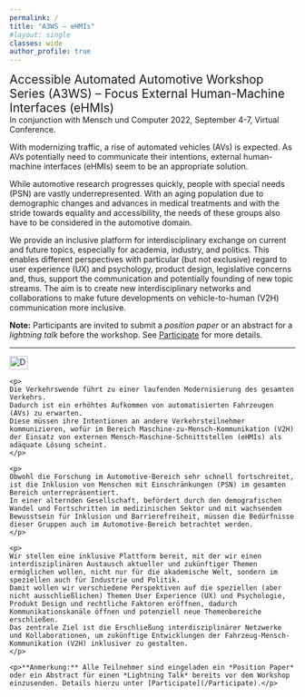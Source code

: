 ```yaml
---
permalink: /
title: "A3WS – eHMIs"
#layout: single
classes: wide
author_profile: true
---
```

<p> <span style="font-size: 1.5em">Accessible Automated Automotive Workshop Series (A3WS) – Focus External Human-Machine Interfaces (eHMIs)</span><br/>
In conjunction with Mensch und Computer 2022, September 4-7, Virtual Conference.</p>


With modernizing traffic, a rise of automated vehicles (AVs) is expected.
As AVs potentially need to communicate their intentions, external human-machine interfaces (eHMIs) seem to be an appropriate solution.

While automotive research progresses quickly, people with special needs (PSN) are vastly underrepresented.
With an aging population due to demographic changes and advances in medical treatments and with the stride towards equality and accessibility, the needs of these groups also have to be considered in the automotive domain.

We provide an inclusive platform for interdisciplinary exchange on current and future topics, especially for academia, industry, and politics.
This enables different perspectives with particular (but not exclusive) regard to user experience (UX) and psychology, product design, legislative concerns and, thus, support the communication and potentially founding of new topic streams.
The aim is to create new interdisciplinary networks and collaborations to make future developments on vehicle-to-human (V2H) communication more inclusive.

**Note:** Participants are invited to submit a *position paper* or an abstract for a *lightning talk* before the workshop. See [Participate](/Participate) for more details.

---

<div lang="de">
    <img src="https://flagcdn.com/32x24/de.png" width="32" height="24" alt="Deutsch" />

    <p>
    Die Verkehrswende führt zu einer laufenden Modernisierung des gesamten Verkehrs.
    Dadurch ist ein erhöhtes Aufkommen von automatisierten Fahrzeugen (AVs) zu erwarten.
    Diese müssen ihre Intentionen an andere Verkehrsteilnehmer kommunizieren, wofür im Bereich Maschine-zu-Mensch-Kommunikation (V2H) der Einsatz von externen Mensch-Maschine-Schnittstellen (eHMIs) als adäquate Lösung scheint.
    </p>
    
    <p>
    Obwohl die Forschung im Automotive-Bereich sehr schnell fortschreitet, ist die Inklusion von Menschen mit Einschränkungen (PSN) im gesamten Bereich unterrepräsentiert.
    In einer alternden Gesellschaft, befördert durch den demografischen Wandel und Fortschritten im medizinischen Sektor und mit wachsendem Bewusstsein für Inklusion und Barrierefreiheit, müssen die Bedürfnisse dieser Gruppen auch im Automotive-Bereich betrachtet werden.
    </p>
    
    <p>
    Wir stellen eine inklusive Plattform bereit, mit der wir einen interdisziplinären Austausch aktueller und zukünftiger Themen ermöglichen wollen, nicht nur für die akademische Welt, sondern im speziellen auch für Industrie und Politik.
    Damit wollen wir verschiedene Perspektiven auf die speziellen (aber nicht ausschließlichen) Themen User Experience (UX) und Psychologie, Produkt Design und rechtliche Faktoren eröffnen, dadurch Kommunikationskanäle öffnen und potenziell neue Themenbereiche erschließen.
    Das zentrale Ziel ist die Erschließung interdisziplinärer Netzwerke und Kollaborationen, um zukünftige Entwicklungen der Fahrzeug-Mensch-Kommunikation (V2H) inklusiver zu gestalten.
    </p>
    
    <p>**Anmerkung:** Alle Teilnehmer sind eingeladen ein *Position Paper* oder ein Abstract für einen *Lightning Talk* bereits vor dem Workshop einzusenden. Details hierzu unter [Participate](/Participate).</p>
</div>
